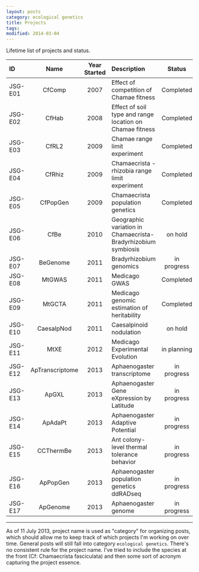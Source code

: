 ```yaml
---
layout: posts
category: ecological genetics
title: Projects
tags:
modified: 2014-03-04
---
```


Lifetime list of projects and status.

| ID | Name | Year Started | Description | Status |
|:---|:----:|:------------:|:------------|:------:|
| JSG-E01 | CfComp | 2007 | Effect of competition of Chamae fitness | Completed |
| JSG-E02 | CfHab | 2008 | Effect of soil type and range location on Chamae fitness | Completed |
| JSG-E03 | CfRL2 | 2009 | Chamae range limit experiment | Completed |
| JSG-E04 | CfRhiz | 2009 | Chamaecrista - rhizobia range limit experiment | Completed |
| JSG-E05 | CfPopGen | 2009 | Chamaecrista population genetics | Completed |
| JSG-E06 | CfBe | 2010 | Geographic variation in Chamaecrista-Bradyrhizobium symbiosis | on hold |
| JSG-E07 | BeGenome | 2011 | Bradyrhizobium genomics | in progress |
| JSG-E08 | MtGWAS | 2011 | Medicago GWAS | Completed |
| JSG-E09 | MtGCTA | 2011 | Medicago genomic estimation of heritability | Completed |
| JSG-E10 | CaesalpNod | 2011 | Caesalpinoid nodulation | on hold |
| JSG-E11 | MtXE | 2012 | Medicago Experimental Evolution | in planning |
| JSG-E12 | ApTranscriptome | 2013 |  Aphaenogaster transcriptome | in progress |
| JSG-E13 | ApGXL | 2013 | Aphaenogaster Gene eXpression by Latitude | in progress |
| JSG-E14 | ApAdaPt |2013 | Aphaenogaster Adaptive Potential | in progress |
| JSG-E15 | CCThermBe | 2013 | Ant colony-level thermal tolerance behavior | in progress |
| JSG-E16 | ApPopGen | 2013 | Aphaenogaster population genetics ddRADseq | in progress |
| JSG-E17 | ApGenome | 2013 | Aphaenogaster genome | in progress |

------------------------------------------------------------------------------------------

As of 11 July 2013, project name is used as "category" for organizing posts, which should allow me to keep track of which projects I'm working on over time. General posts will still fall into category `ecological genetics`. There's no consistent rule for the project name. I've tried to include the species at the front (Cf: Chamaecrista fasciculata) and then some sort of acronym capturing the project essence. 
